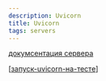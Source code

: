 ```yaml
---
description: Uvicorn
title: Uvicorn
tags: servers
---
```

[докумсентация сервера](https://www.uvicorn.org/#running-programmatically)

[[запуск-uvicorn-на-тесте]]

[//begin]: # "Autogenerated link references for markdown compatibility"
[запуск-uvicorn-на-тесте]: запуск-uvicorn-на-тесте "Fast-api v3 спецификация"
[//end]: # "Autogenerated link references"